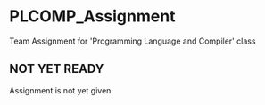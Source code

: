 # PLCOMP_Assignment
Team Assignment for 'Programming Language and Compiler' class

## NOT YET READY
Assignment is not yet given.
